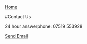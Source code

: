 [Home](index.md)

#Contact Us

24 hour answerphone: 07519 553928

<a href = "mailto: mksaa.recovery@gmail.com">Send Email</a>

